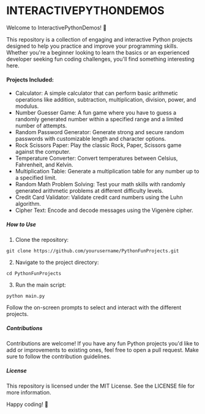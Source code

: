 # INTERACTIVEPYTHONDEMOS

Welcome to InteractivePythonDemos! 🎉

This repository is a collection of engaging and interactive Python projects designed to help you practice and improve your programming skills. Whether you're a beginner looking to learn the basics or an experienced developer seeking fun coding challenges, you'll find something interesting here.

#### Projects Included:
- Calculator: A simple calculator that can perform basic arithmetic operations like addition, subtraction, multiplication, division, power, and modulus.
- Number Guesser Game: A fun game where you have to guess a randomly generated number within a specified range and a limited number of attempts.
- Random Password Generator: Generate strong and secure random passwords with customizable length and character options.
- Rock Scissors Paper: Play the classic Rock, Paper, Scissors game against the computer.
- Temperature Converter: Convert temperatures between Celsius, Fahrenheit, and Kelvin.
- Multiplication Table: Generate a multiplication table for any number up to a specified limit.
- Random Math Problem Solving: Test your math skills with randomly generated arithmetic problems at different difficulty levels.
- Credit Card Validator: Validate credit card numbers using the Luhn algorithm.
- Cipher Text: Encode and decode messages using the Vigenère cipher.

##### How to Use
1. Clone the repository:
```
git clone https://github.com/yourusername/PythonFunProjects.git
```
2. Navigate to the project directory:
```
cd PythonFunProjects
```
3. Run the main script:
```
python main.py
```

Follow the on-screen prompts to select and interact with the different projects.

##### Contributions
Contributions are welcome! If you have any fun Python projects you'd like to add or improvements to existing ones, feel free to open a pull request. Make sure to follow the contribution guidelines.

##### License
This repository is licensed under the MIT License. See the LICENSE file for more information.

Happy coding! 🚀
